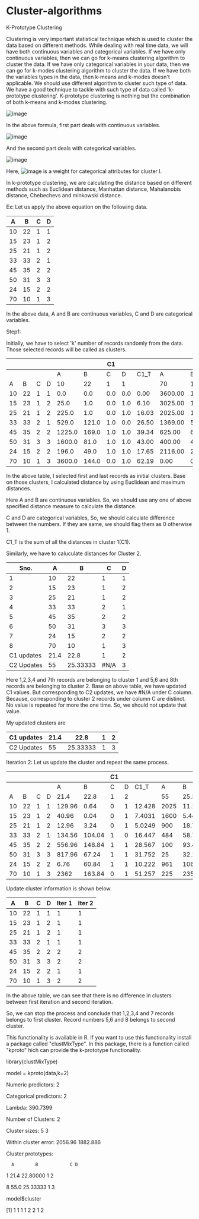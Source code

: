 # Cluster-algorithms


K-Prototype Clustering

Clustering is very important statistical technique which is used to cluster the data based on different methods. While dealing with real time data, we will have both continuous variables and categorical variables. If we have only continuous variables, then we can go for k-means clustering algorithm to cluster the data. If we have only categorical variables in your data, then we can go for k-modes clustering algorithm to cluster the data. If we have both the variables types in the data, then k-means and k-modes doesn&#39;t applicable. We should use different algorithm to cluster such type of data. We have a good technique to tackle with such type of data called &#39;k-prototype clustering&#39;. K-prototype clustering is nothing but the combination of both k-means and k-modes clustering.

![image](https://user-images.githubusercontent.com/10230160/45139456-712d3400-b1cd-11e8-92d7-13918ad79329.png)

In the above formula, first part deals with continuous variables.

![image](https://user-images.githubusercontent.com/10230160/45139489-8ace7b80-b1cd-11e8-8771-a4647871c14c.png)
 

And the second part deals with categorical variables.

![image](https://user-images.githubusercontent.com/10230160/45139508-991c9780-b1cd-11e8-9964-926058adab0c.png)
 
Here, 
![image](https://user-images.githubusercontent.com/10230160/45139567-c9643600-b1cd-11e8-8f56-1f1572e2a3d8.png) is a weight for categorical attributes for cluster l.

In k-prototype clustering, we are calculating the distance based on different methods such as Euclidean distance, Manhattan distance, Mahalanobis distance, Chebechevs and minkowski distance.

Ex: Let us apply the above equation on the following data.

| A | B | C | D |
| --- | --- | --- | --- |
| 10 | 22 | 1 | 1 |
| 15 | 23 | 1 | 2 |
| 25 | 21 | 1 | 2 |
| 33 | 33 | 2 | 1 |
| 45 | 35 | 2 | 2 |
| 50 | 31 | 3 | 3 |
| 24 | 15 | 2 | 2 |
| 70 | 10 | 1 | 3 |

In the above data, A and B are continuous variables, C and D are categorical variables.

Step1:

Initially, we have to select &#39;k&#39; number of records randomly from the data. Those selected records will be called as clusters.

|   |   |   |   |   |   | C1 |   |   |   |   | C2 |   |   |   |   |   |
| --- | --- | --- | --- | --- | --- | --- | --- | --- | --- | --- | --- | --- | --- | --- | --- | --- |
|   |   |   |   | A | B | C | D | C1\_T | A | B | C | D | C2\_T | New\_Cls | C1\_T | C2\_T |
| A | B | C | D | 10 | 22 | 1 | 1 |   | 70 | 10 | 1 | 3 |   |   |   |   |
| 10 | 22 | 1 | 1 | 0.0 | 0.0 | 0.0 | 0.0 | 0.00 | 3600.00 | 144.00 | 0.00 | 1.00 | 62.19 | 1 | 0.00 | 62.19 |
| 15 | 23 | 1 | 2 | 25.0 | 1.0 | 0.0 | 1.0 | 6.10 | 3025.00 | 169.00 | 0.00 | 1.00 | 57.52 | 1 | 6.10 | 57.52 |
| 25 | 21 | 1 | 2 | 225.0 | 1.0 | 0.0 | 1.0 | 16.03 | 2025.00 | 121.00 | 0.00 | 1.00 | 47.32 | 1 | 16.03 | 47.32 |
| 33 | 33 | 2 | 1 | 529.0 | 121.0 | 1.0 | 0.0 | 26.50 | 1369.00 | 529.00 | 1.00 | 1.00 | 45.57 | 1 | 26.50 | 45.57 |
| 45 | 35 | 2 | 2 | 1225.0 | 169.0 | 1.0 | 1.0 | 39.34 | 625.00 | 625.00 | 1.00 | 1.00 | 37.36 | 2 | 39.34 | 37.36 |
| 50 | 31 | 3 | 3 | 1600.0 | 81.0 | 1.0 | 1.0 | 43.00 | 400.00 | 441.00 | 1.00 | 0.00 | 30.00 | 2 | 43.00 | 30.00 |
| 24 | 15 | 2 | 2 | 196.0 | 49.0 | 1.0 | 1.0 | 17.65 | 2116.00 | 25.00 | 1.00 | 1.00 | 48.27 | 1 | 17.65 | 48.27 |
| 70 | 10 | 1 | 3 | 3600.0 | 144.0 | 0.0 | 1.0 | 62.19 | 0.00 | 0.00 | 0.00 | 0.00 | 0.00 | 2 | 62.19 | 0.00 |

In the above table, I selected first and last records as initial clusters. Base on those clusters, I calculated distance by using Euclidean and maximum distances.

Here A and B are continuous variables. So, we should use any one of above specified distance measure to calculate the distance.

C and D are categorical variables, So, we should calculate difference between the numbers. If they are same, we should flag them as 0 otherwise 1.

C1\_T is the sum of all the distances in cluster 1(C1).

Similarly, we have to caluculate distances for Cluster 2.

|  Sno. | A | B | C | D |
| --- | --- | --- | --- | --- |
|  1 | 10 | 22 | 1 | 1 |
|  2 | 15 | 23 | 1 | 2 |
|  3 | 25 | 21 | 1 | 2 |
|  4 | 33 | 33 | 2 | 1 |
|  5 | 45 | 35 | 2 | 2 |
|  6 | 50 | 31 | 3 | 3 |
|  7 | 24 | 15 | 2 | 2 |
|  8 | 70 | 10 | 1 | 3 |
| C1 updates | 21.4 | 22.8 | 1 | 2 |
| C2 Updates | 55 | 25.33333 | #N/A | 3 |

Here 1,2,3,4 and 7th records are belonging to cluster 1 and 5,6 and 8th records are belonging to cluster 2. Base on above table, we have updated C1 values. But corresponding to C2 updates, we have #N/A under C column. Because, corresponding to cluster 2 records under column C are distinct. No value is repeated for more the one time. So, we should not update that value.

My updated clusters are

| C1 updates | 21.4 | 22.8 | 1 | 2 |
| --- | --- | --- | --- | --- |
| C2 Updates | 55 | 25.33333 | 1 | 3 |

Iteration 2: Let us update the cluster and repeat the same process.

|   |   |   |   |   |   | C1 |   |   |   |   | C2 |   |   |   |   |   |
| --- | --- | --- | --- | --- | --- | --- | --- | --- | --- | --- | --- | --- | --- | --- | --- | --- |
|   |   |   |   | A | B | C | D | C1\_T | A | B | C | D | C2\_T | New\_Cls | C1\_T | C2\_T |
| A | B | C | D | 21.4 | 22.8 | 1 | 2 |   | 55 | 25.333 | 1 | 3 |   |   |   |   |
| 10 | 22 | 1 | 1 | 129.96 | 0.64 | 0 | 1 | 12.428 | 2025 | 11.111 | 0 | 1 | 46.1 | 1 | 12.42804 | 46.12329 |
| 15 | 23 | 1 | 2 | 40.96 | 0.04 | 0 | 1 | 7.4031 | 1600 | 5.4444 | 0 | 1 | 41.1 | 1 | 7.403124 | 41.068 |
| 25 | 21 | 1 | 2 | 12.96 | 3.24 | 0 | 1 | 5.0249 | 900 | 18.778 | 0 | 1 | 31.3 | 1 | 5.024922 | 31.31135 |
| 33 | 33 | 2 | 1 | 134.56 | 104.04 | 1 | 0 | 16.447 | 484 | 58.778 | 1 | 1 | 25.3 | 1 | 16.44668 | 25.29759 |
| 45 | 35 | 2 | 2 | 556.96 | 148.84 | 1 | 1 | 28.567 | 100 | 93.444 | 1 | 1 | 15.9 | 2 | 28.5669 | 15.90843 |
| 50 | 31 | 3 | 3 | 817.96 | 67.24 | 1 | 1 | 31.752 | 25 | 32.111 | 1 | 0 | 8.56 | 2 | 31.75231 | 8.557189 |
| 24 | 15 | 2 | 2 | 6.76 | 60.84 | 1 | 1 | 10.222 | 961 | 106.78 | 1 | 1 | 34.7 | 1 | 10.22192 | 34.67687 |
| 70 | 10 | 1 | 3 | 2362 | 163.84 | 0 | 1 | 51.257 | 225 | 235.11 | 0 | 0 | 21.5 | 2 | 51.25734 | 21.4502 |

Update cluster information is shown below.

| A | B | C | D | Iter 1 | Iter 2 |
| --- | --- | --- | --- | --- | --- |
| 10 | 22 | 1 | 1 | 1 | 1 |
| 15 | 23 | 1 | 2 | 1 | 1 |
| 25 | 21 | 1 | 2 | 1 | 1 |
| 33 | 33 | 2 | 1 | 1 | 1 |
| 45 | 35 | 2 | 2 | 2 | 2 |
| 50 | 31 | 3 | 3 | 2 | 2 |
| 24 | 15 | 2 | 2 | 1 | 1 |
| 70 | 10 | 1 | 3 | 2 | 2 |

In the above table, we can see that there is no difference in clusters between first iteration and second iteration.

So, we can stop the process and conclude that 1,2,3,4 and 7 records belongs to first cluster. Record numbers 5,6 and 8 belongs to second cluster.



This functionality is available in R. If you want to use this functionality install a package called &quot;clustMixType&quot;. In this package, there is a function called &quot;kproto&quot; hich can provide the k-prototype functionality.

library(clustMixType)

model = kproto(data,k=2)

Numeric predictors: 2

Categorical predictors: 2

Lambda: 390.7399

Number of Clusters: 2

Cluster sizes: 5 3

Within cluster error: 2056.96 1882.886

Cluster prototypes:

      A        B            C D

1   21.4 22.80000 1 2

8   55.0 25.33333 1 3

model$cluster

[1] 1 1 1 1 2 2 1 2

